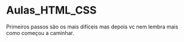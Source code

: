 # Aulas_HTML_CSS
Primeiros passos são os mais difíceis mas depois vc nem lembra mais como começou a caminhar.
